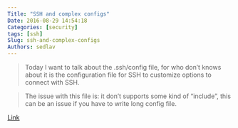 ```yaml
---
Title: "SSH and complex configs"
Date: 2016-08-29 14:54:18
Categories: [security]
tags: [ssh]
Slug: ssh-and-complex-configs
Authors: sedlav
---
```


> Today I want to talk about the .ssh/config file, for who don’t knows about it is the configuration file for SSH to customize options to connect with SSH.

> The issue with this file is: it don’t supports some kind of “include”, this can be an issue if you have to write long config file.

[Link](https://blog.lucatoma.eu/ssh-and-complex-configs/)
